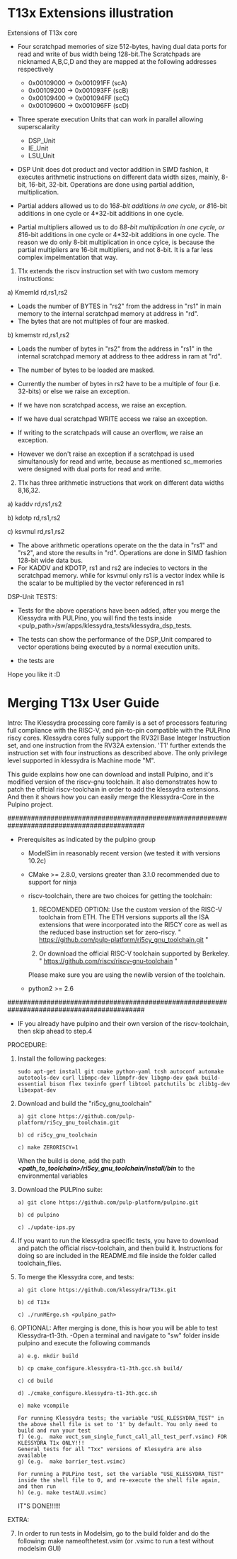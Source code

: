 # T13x Extensions illustration

Extensions of T13x core

- Four scratchpad memories of size 512-bytes, having dual data ports for read and write of bus width being 128-bit.The Scratchpads are nicknamed A,B,C,D and they are mapped at the following addresses respectively

  - 0x00109000 -> 0x001091FF (scA)
  - 0x00109200 -> 0x001093FF (scB)
  - 0x00109400 -> 0x001094FF (scC)
  - 0x00109600 -> 0x001096FF (scD)
  
- Three sperate execution Units that can work in parallel allowing superscalarity

  - DSP_Unit
  - IE_Unit
  - LSU_Unit
  
- DSP Unit does dot product and vector addition in SIMD fashion, it executes arithmetic instructions on different data width sizes, mainly, 8-bit, 16-bit, 32-bit. Operations are done using partial addition, multiplication. 

- Partial adders allowed us to do 16*8-bit additions in one cycle, or 8*16-bit additions in one cycle or 4*32-bit additions in one cycle.
- Partial multipliers allowed us to do 8*8-bit multiplication in one cycle, or 8*16-bit additions in one cycle or 4*32-bit additions in one cycle. The reason we do only 8-bit multiplication in once cylce, is because the partial multipliers are 16-bit multipliers, and not 8-bit. It is a far less complex impelmentation that way.

1) T1x extends the riscv instruction set with two custom memory instructions:

a) Kmemld rd,rs1,rs2

- Loads the number of BYTES in "rs2" from the address in "rs1" in main memory to the internal scratchpad memory at address in "rd".
- The bytes that are not multiples of four are masked.

b) kmemstr rd,rs1,rs2

- Loads the number of bytes in "rs2" from the address in "rs1" in the internal scratchpad memory at address to thee address in ram at "rd".
- The number of bytes to be loaded are masked.

- Currently the number of bytes in rs2 have to be a multiple of four (i.e. 32-bits) or else we raise an exception.

- If we have non scratchpad access, we raise an exception.

- If we have dual scratchpad WRITE access we raise an exception.

- If writing to the scratchpads will cause an overflow, we raise an exception.

- However we don't raise an exception if a scratchpad is used simultanously for read and write, because as mentioned sc_memories were designed with dual ports for read and write.

2) T1x has three arithmetic instructions that work on different data widths 8,16,32.

a) kaddv rd,rs1,rs2
 
b) kdotp rd,rs1,rs2
 
c) ksvmul rd,rs1,rs2

- The above arithmetic operations operate on the  the data in "rs1" and "rs2", and store the results in "rd". Operations are done in SIMD fashion 128-bit wide data bus.
- For KADDV and KDOTP, rs1 and rs2 are indecies to vectors in the scratchpad memory. while for ksvmul only rs1 is a vector index while is the scalar to be multiplied by the vector referenced in rs1


DSP-Unit TESTS:

- Tests for the above operations have been added, after you merge the Klessydra with PULPino, you will find the tests inside <pulp_path>/sw/apps/klessydra_tests/klessydra_dsp_tests. 

- The tests can show the performance of the DSP_Unit compared to vector operations being executed by a normal execution units.

- the tests are

Hope you like it :D

# Merging T13x User Guide

Intro: The Klessydra processing core family is a set of processors featuring full compliance with the RISC-V, and pin-to-pin compatible with the PULPino riscy cores. Klessydra cores fully support the RV32I Base Integer Instruction set, and one instruction from the RV32A extension. 'T1' further extends the instruction set with four instructions as described above. The only privilege level supported in klessydra is Machine mode "M".

This guide explains how one can download and install Pulpino, and it's 
modified version of the riscv-gnu toolchain. It also demonstrates
how to patch the offcial riscv-toolchain in order to add the klessydra 
extensions. And then it shows how you can easily merge the Klessydra-Core 
in the Pulpino project.

###########################################################################################
- Prerequisites as indicated by the pulpino group
	- ModelSim in reasonably recent version (we tested it with versions 10.2c)
	- CMake >= 2.8.0, versions greater than 3.1.0 recommended due to support for ninja
	- riscv-toolchain, there are two choices for getting the toolchain: 

  		1) RECOMENDED OPTION: Use the custom version of the RISC-V toolchain from ETH. 
  		The ETH versions supports all the ISA extensions that were incorporated 
	  	into the RI5CY core as well as the reduced base instruction set for zero-riscy.
	        " https://github.com/pulp-platform/ri5cy_gnu_toolchain.git "

		2) Or download the official RISC-V toolchain supported by Berkeley.
 	       	" https://github.com/riscv/riscv-gnu-toolchain "


	  	Please make sure you are using the newlib version of the toolchain.
	- python2 >= 2.6
	
###########################################################################################

- IF you already have pulpino and their own version of the riscv-toolchain, then skip ahead to step.4


PROCEDURE:
1.	Install the following packeges:
		
		sudo apt-get install git cmake python-yaml tcsh autoconf automake autotools-dev curl libmpc-dev libmpfr-dev libgmp-dev gawk build-essential bison flex texinfo gperf libtool patchutils bc zlib1g-dev libexpat-dev

2.	Download and build the "ri5cy_gnu_toolchain"

		a) git clone https://github.com/pulp-platform/ri5cy_gnu_toolchain.git
		
		b) cd ri5cy_gnu_toolchain
		
		c) make ZERORISCY=1
		
	When the build is done, add the path **_<path_to_toolchain>/ri5cy_gnu_toolchain/install/bin_** to the environmental variables

3.	Download the PULPino suite:

		a) git clone https://github.com/pulp-platform/pulpino.git
		
		b) cd pulpino
		
		c) ./update-ips.py	


4.	If you want to run the klessydra specific tests, you have to download and patch the official riscv-toolchain, and then build it. Instructions for doing so are included in the README.md file
	inside the folder called toolchain_files.

5.	To merge the Klessydra core, and tests:

		a) git clone https://github.com/klessydra/T13x.git
		
		b) cd T13x
		
		c) ./runMErge.sh <pulpino_path>

6.	OPTIONAL: After merging is done, this is how you will be able to test Klessydra-t1-3th.
		-Open a terminal and navigate to "sw" folder inside pulpino and execute the following commands

		a) e.g. mkdir build
		
		b) cp cmake_configure.klessydra-t1-3th.gcc.sh build/
		
		c) cd build
		
		d) ./cmake_configure.klessydra-t1-3th.gcc.sh
		
		e) make vcompile

		For running Klessydra tests; the variable "USE_KLESSYDRA_TEST" in the above shell file is set to '1' by default. You only need to build and run your test
		f) (e.g.  make vect_sum_single_funct_call_all_test_perf.vsimc) FOR KLESSYDRA T1x ONLY!!!
		General tests for all "Txx" versions of Klessydra are also available
		g) (e.g.  make barrier_test.vsimc)
		
		For running a PULPino test, set the variable "USE_KLESSYDRA_TEST" inside the shell file to 0, and re-execute the shell file again, and then run
		h) (e.g. make testALU.vsimc)
			
	IT"S DONE!!!!!!

EXTRA:

7.	In order to run tests in Modelsim, go to the build folder and do the following:
		make nameofthetest.vsim (or .vsimc to run a test without modelsim GUI)
